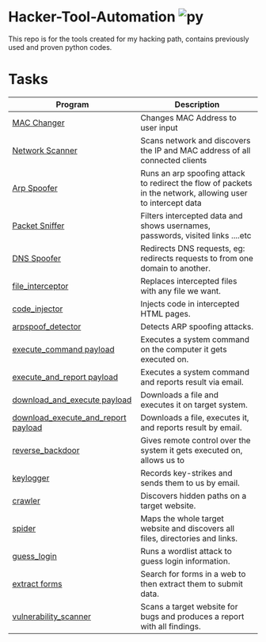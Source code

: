 # Hacker-Tool-Automation ![py](https://img.shields.io/badge/python-3.5%7C3.6%7C3.7-blue)

This repo is for the tools created for my hacking path, contains previously used and proven python codes.

# Tasks

| Program                                 | Description                                                                                                 |
| --------------------------------------- | ----------------------------------------------------------------------------------------------------------- |
| [MAC Changer](https://github.com/juancv3d/Hacker_Tool_Automation/tree/main/mac_changer)         | Changes MAC Address to user input                                                                           |
| [Network Scanner](https://github.com/juancv3d/Hacker_Tool_Automation/tree/main/network_scanner) | Scans network and discovers the IP and MAC address of all connected clients                                 |
| [Arp Spoofer](https://github.com/juancv3d/Hacker_Tool_Automation/tree/main/arp_spoof)         | Runs an arp spoofing attack to redirect the flow of packets in the network, allowing user to intercept data |
| [Packet Sniffer](https://github.com/juancv3d/Hacker_Tool_Automation/tree/main/packet_sniffer)   | Filters intercepted data and shows usernames, passwords, visited links ....etc                              |
| [DNS Spoofer](https://github.com/juancv3d/Hacker_Tool_Automation/tree/main/spoofer)         | Redirects DNS requests, eg: redirects requests to from one domain to another.                               |
| [file_interceptor](https://github.com/juancv3d/Hacker_Tool_Automation/tree/main/spoofer)                        | Replaces intercepted files with any file we want.                                                           |
| [code_injector](https://github.com/juancv3d/Hacker_Tool_Automation/tree/main/code_injector)                           | Injects code in intercepted HTML pages.                                                                     |
| [arpspoof_detector](https://github.com/juancv3d/Hacker_Tool_Automation/tree/main/arp_spoof_detector)                       | Detects ARP spoofing attacks.                                                                               |
| [execute_command payload](https://github.com/juancv3d/Hacker_Tool_Automation/tree/main/malware)                 | Executes a system command on the computer it gets executed on.                                              |
| [execute_and_report payload](https://github.com/juancv3d/Hacker_Tool_Automation/tree/main/malware)              | Executes a system command and reports result via email.                                                     |
| [download_and_execute payload](https://github.com/juancv3d/Hacker_Tool_Automation/tree/main/malware)            | Downloads a file and executes it on target system.                                                          |
| [download_execute_and_report payload](https://github.com/juancv3d/Hacker_Tool_Automation/tree/main/malware)     | Downloads a file, executes it, and reports result by email.                                                 |
| [reverse_backdoor](https://github.com/juancv3d/Hacker_Tool_Automation/tree/main/malware)                       | Gives remote control over the system it gets executed on, allows us to                                      |
| [keylogger](https://github.com/juancv3d/Hacker_Tool_Automation/tree/main/malware)                               | Records key-strikes and sends them to us by email.                                                          |
| [crawler](https://github.com/juancv3d/Hacker_Tool_Automation/tree/main/web_hacking/web_crawler)                                 | Discovers hidden paths on a target website.                                                                 |
| [spider](https://github.com/juancv3d/Hacker_Tool_Automation/tree/main/web_hacking/spider)                                  | Maps the whole target website and discovers all files, directories and links.                               |
| [guess_login](https://github.com/juancv3d/Hacker_Tool_Automation/tree/main/web_hacking/guess_login)                             | Runs a wordlist attack to guess login information.                                                          |
| [extract forms](https://github.com/juancv3d/Hacker_Tool_Automation/tree/main/web_hacking/extract_forms)                   | Search for forms in a web to then extract them to submit data.                              |
| [vulnerability_scanner](https://github.com/juancv3d/Hacker_Tool_Automation/tree/main/web_hacking/vulnerability_scanner)                   | Scans a target website for bugs and produces a report with all findings.                              |
